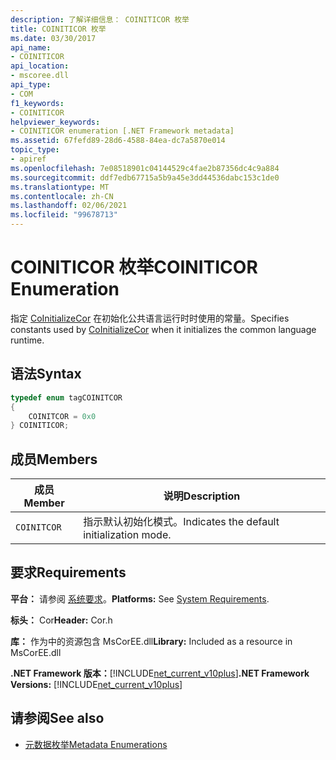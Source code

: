 ```yaml
---
description: 了解详细信息： COINITICOR 枚举
title: COINITICOR 枚举
ms.date: 03/30/2017
api_name:
- COINITICOR
api_location:
- mscoree.dll
api_type:
- COM
f1_keywords:
- COINITICOR
helpviewer_keywords:
- COINITICOR enumeration [.NET Framework metadata]
ms.assetid: 67fefd89-28d6-4588-84ea-dc7a5870e014
topic_type:
- apiref
ms.openlocfilehash: 7e08518901c04144529c4fae2b87356dc4c9a884
ms.sourcegitcommit: ddf7edb67715a5b9a45e3dd44536dabc153c1de0
ms.translationtype: MT
ms.contentlocale: zh-CN
ms.lasthandoff: 02/06/2021
ms.locfileid: "99678713"
---
```

# <a name="coiniticor-enumeration"></a><span data-ttu-id="e6d4b-103">COINITICOR 枚举</span><span class="sxs-lookup"><span data-stu-id="e6d4b-103">COINITICOR Enumeration</span></span>

<span data-ttu-id="e6d4b-104">指定 [CoInitializeCor](../hosting/coinitializecor-function.md) 在初始化公共语言运行时时使用的常量。</span><span class="sxs-lookup"><span data-stu-id="e6d4b-104">Specifies constants used by [CoInitializeCor](../hosting/coinitializecor-function.md) when it initializes the common language runtime.</span></span>  
  
## <a name="syntax"></a><span data-ttu-id="e6d4b-105">语法</span><span class="sxs-lookup"><span data-stu-id="e6d4b-105">Syntax</span></span>  
  
```cpp  
typedef enum tagCOINITCOR  
{  
    COINITCOR = 0x0  
} COINITICOR;  
```  
  
## <a name="members"></a><span data-ttu-id="e6d4b-106">成员</span><span class="sxs-lookup"><span data-stu-id="e6d4b-106">Members</span></span>  
  
|<span data-ttu-id="e6d4b-107">成员</span><span class="sxs-lookup"><span data-stu-id="e6d4b-107">Member</span></span>|<span data-ttu-id="e6d4b-108">说明</span><span class="sxs-lookup"><span data-stu-id="e6d4b-108">Description</span></span>|  
|------------|-----------------|  
|`COINITCOR`|<span data-ttu-id="e6d4b-109">指示默认初始化模式。</span><span class="sxs-lookup"><span data-stu-id="e6d4b-109">Indicates the default initialization mode.</span></span>|  
  
## <a name="requirements"></a><span data-ttu-id="e6d4b-110">要求</span><span class="sxs-lookup"><span data-stu-id="e6d4b-110">Requirements</span></span>  

 <span data-ttu-id="e6d4b-111">**平台：** 请参阅 [系统要求](../../get-started/system-requirements.md)。</span><span class="sxs-lookup"><span data-stu-id="e6d4b-111">**Platforms:** See [System Requirements](../../get-started/system-requirements.md).</span></span>  
  
 <span data-ttu-id="e6d4b-112">**标头：** Cor</span><span class="sxs-lookup"><span data-stu-id="e6d4b-112">**Header:** Cor.h</span></span>  
  
 <span data-ttu-id="e6d4b-113">**库：** 作为中的资源包含 MsCorEE.dll</span><span class="sxs-lookup"><span data-stu-id="e6d4b-113">**Library:** Included as a resource in MsCorEE.dll</span></span>  
  
 <span data-ttu-id="e6d4b-114">**.NET Framework 版本：**[!INCLUDE[net_current_v10plus](../../../../includes/net-current-v10plus-md.md)]</span><span class="sxs-lookup"><span data-stu-id="e6d4b-114">**.NET Framework Versions:** [!INCLUDE[net_current_v10plus](../../../../includes/net-current-v10plus-md.md)]</span></span>  
  
## <a name="see-also"></a><span data-ttu-id="e6d4b-115">请参阅</span><span class="sxs-lookup"><span data-stu-id="e6d4b-115">See also</span></span>

- [<span data-ttu-id="e6d4b-116">元数据枚举</span><span class="sxs-lookup"><span data-stu-id="e6d4b-116">Metadata Enumerations</span></span>](metadata-enumerations.md)
